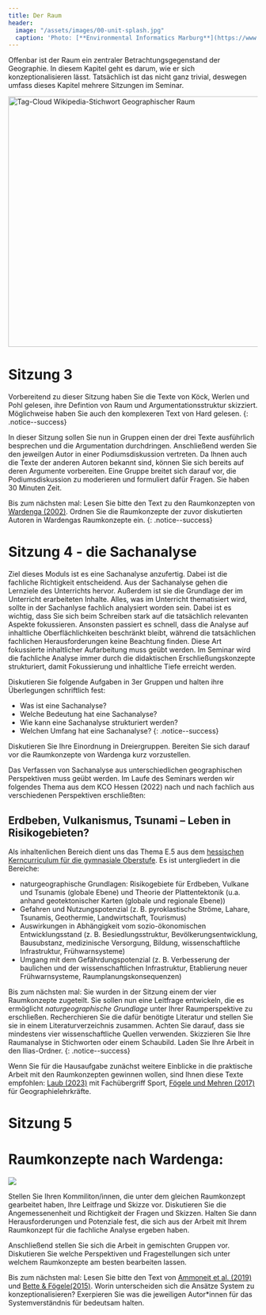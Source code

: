 ```yaml
---
title: Der Raum
header:
  image: "/assets/images/00-unit-splash.jpg"
  caption: 'Photo: [**Environmental Informatics Marburg**](https://www.flickr.com/environmentalinformatics-marburg/)'
---
```


Offenbar ist der Raum ein zentraler Betrachtungsgegenstand der Geographie. In diesem Kapitel geht es darum, wie er sich konzeptionalisieren lässt. Tatsächlich ist das nicht ganz trivial, deswegen umfass dieses Kapitel mehrere Sitzungen im Seminar.
<!--more-->

<a data-flickr-embed="true" href="https://www.flickr.com/photos/environmentalinformatics-marburg/30053438721/" title="Tag-Cloud Wikipedia-Stichwort Geographischer Raum"><img src="https://live.staticflickr.com/8598/30053438721_a243eb803a_c.jpg" width="792" height="506" alt="Tag-Cloud Wikipedia-Stichwort Geographischer Raum"/></a><script async src="//embedr.flickr.com/assets/client-code.js" charset="utf-8"></script>

# Sitzung 3
Vorbereitend zu dieser Sitzung haben Sie die Texte von Köck, Werlen und Pohl gelesen, ihre Defintion von Raum und Argumentationsstruktur skizziert. Möglichweise haben Sie auch den komplexeren Text von Hard gelesen.
{: .notice--success}

In dieser Sitzung sollen Sie nun in Gruppen einen der drei Texte ausführlich besprechen und die Argumentation durchdringen. Anschließend werden Sie den jeweilgen Autor in einer Podiumsdiskussion vertreten. Da Ihnen auch die Texte der anderen Autoren bekannt sind, können Sie sich bereits auf deren Argumente vorbereiten. Eine Gruppe breitet sich darauf vor, die Podiumsdiskussion zu moderieren und formuliert dafür Fragen.
Sie haben 30 Minuten Zeit. 

Bis zum nächsten mal:
Lesen Sie bitte den Text zu den Raumkonzepten von [Wardenga (2002)](https://ilias.uni-marburg.de/goto.php?target=file_3374931_download&client_id=UNIMR). Ordnen Sie die Raumkonzepte der zuvor diskutierten Autoren in Wardengas Raumkonzepte ein. 
{: .notice--success}

# Sitzung 4 - die Sachanalyse 
Ziel dieses Moduls ist es eine Sachanalyse anzufertig. Dabei ist die fachliche Richtigkeit entscheidend. Aus der Sachanalyse gehen die Lernziele des Unterrichts hervor. Außerdem ist sie die Grundlage der im Unterricht erarbeiteten Inhalte. Alles, was im Unterricht thematisiert wird, sollte in der Sachanlyse fachlich analysiert worden sein. Dabei ist es wichtig, dass Sie sich beim Schreiben stark auf die tatsächlich relevanten Aspekte fokussieren. Ansonsten passiert es schnell, dass die Analyse auf inhaltliche Oberflächlichkeiten beschränkt bleibt, während die tatsächlichen fachlichen Herausforderungen keine Beachtung finden. Diese Art fokussierte inhaltlicher Aufarbeitung muss geübt werden. Im Seminar wird die fachliche Analyse immer durch die didaktischen Erschließungskonzepte strukturiert, damit Fokussierung und inhaltliche Tiefe erreicht werden.  

Diskutieren Sie folgende Aufgaben in 3er Gruppen und halten ihre Überlegungen schriftlich fest: 
* Was ist eine Sachanalyse?
* Welche Bedeutung hat eine Sachanalyse?
* Wie kann eine Sachanalyse strukturiert werden?
* Welchen Umfang hat eine Sachanalyse?
{: .notice--success}

Diskutieren Sie Ihre Einordnung in Dreiergruppen. Bereiten Sie sich darauf vor die Raumkonzepte von Wardenga kurz vorzustellen. 

Das Verfassen von Sachanalyse aus unterschiedlichen geographischen Perspektiven muss geübt werden. Im Laufe des Seminars werden wir folgendes Thema aus dem KCO Hessen (2022) nach und nach fachlich aus verschiedenen Perspektiven erschließten: 

## Erdbeben, Vulkanismus, Tsunami – Leben in Risikogebieten?
Als inhaltenlichen Bereich dient uns das Thema E.5 aus dem [hessischen Kerncurriculum für die gymnasiale Oberstufe](https://kultusministerium.hessen.de/sites/kultusministerium.hessen.de/files/2023-02/kcgo-ek.pdf).
Es ist untergliedert in die Bereiche:
* naturgeographische Grundlagen: Risikogebiete für Erdbeben, Vulkane und Tsunamis (globale Ebene) und Theorie der Plattentektonik (u.a. anhand geotektonischer Karten (globale und regionale Ebene))
* Gefahren und Nutzungspotenzial (z. B. pyroklastische Ströme, Lahare, Tsunamis, Geothermie, Landwirtschaft, Tourismus)
* Auswirkungen in Abhängigkeit vom sozio-ökonomischen Entwicklungsstand (z. B. Besiedlungsstruktur, Bevölkerungsentwicklung, Bausubstanz, medizinische Versorgung, Bildung, wissenschaftliche Infrastruktur, Frühwarnsysteme)
* Umgang mit dem Gefährdungspotenzial (z. B. Verbesserung der baulichen und der wissenschaftlichen Infrastruktur, Etablierung neuer Frühwarnsysteme, Raumplanungskonsequenzen) 


Bis zum nächsten mal:
Sie wurden in der Sitzung einem der vier Raumkonzepte zugeteilt. Sie sollen nun eine Leitfrage entwickeln, die es ermöglicht *naturgeographische Grundlage* unter Ihrer Raumperspektive zu erschließen. Recherchieren Sie die dafür benötigte Literatur und stellen Sie sie in einem Literaturverzeichnis zusammen. Achten Sie darauf, dass sie mindestens vier wissenschaftliche Quellen verwenden. Skizzieren Sie Ihre Raumanalyse in Stichworten oder einem Schaubild. Laden Sie Ihre Arbeit in den Ilias-Ordner. 
{: .notice--success}

Wenn Sie für die Hausaufgabe zunächst weitere Einblicke in die praktische Arbeit mit den Raumkonzepten gewinnen wollen, sind Ihnen diese Texte empfohlen: [Laub (2023)](https://link.springer.com/chapter/10.1007/978-3-662-66634-0_2) mit Fachübergriff Sport, [Fögele und Mehren (2017)](https://ilias.uni-marburg.de/goto.php?target=file_3374930_download&client_id=UNIMR) für Geographielehrkräfte.  

# Sitzung 5
# Raumkonzepte nach Wardenga:

<img src="../assets/images/Wardenga_4Felder.png">

Stellen Sie Ihren Kommiliton/innen, die unter dem gleichen Raumkonzept gearbeitet haben, Ihre Leitfrage und Skizze vor. Diskutieren Sie die Angemessenenheit und Richtigkeit der Fragen und Skizzen. Halten Sie dann Herausforderungen und Potenziale fest, die sich aus der Arbeit mit Ihrem Raumkonzept für die fachliche Analyse ergeben haben. 

Anschließend stellen Sie sich die Arbeit in gemischten Gruppen vor. Diskutieren Sie welche Perspektiven und Fragestellungen sich unter welchem Raumkonzepte am besten bearbeiten lassen. 

Bis zum nächsten mal:
Lesen Sie bitte den Text von [Ammoneit et al. (2019)](https://austriaca.at/0xc1aa5576%200x003b1ef9.pdf) und [Bette & Fögele(2015)](https://ilias.uni-marburg.de/goto.php?target=file_3374928_download&client_id=UNIMR). Worin unterscheiden sich die Ansätze System zu konzeptionalisieren? Exerpieren Sie was die jeweiligen Autor*innen für das Systemverständnis für bedeutsam halten.







